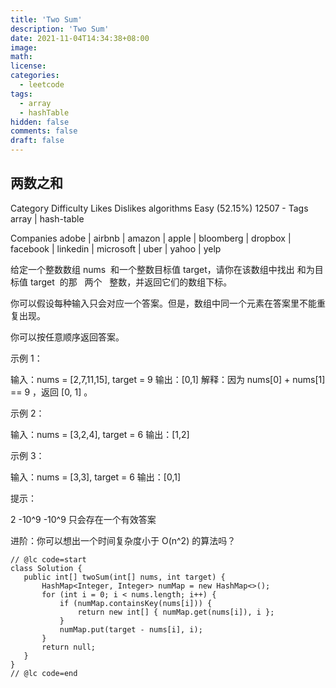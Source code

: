 ```yaml
---
title: 'Two Sum'
description: 'Two Sum'
date: 2021-11-04T14:34:38+08:00
image:
math:
license:
categories:
  - leetcode
tags:
  - array
  - hashTable
hidden: false
comments: false
draft: false
---
```


## 两数之和

<!--more-->


Category	Difficulty	Likes	Dislikes
algorithms	Easy (52.15%)	12507	-
Tags
array | hash-table

Companies
adobe | airbnb | amazon | apple | bloomberg | dropbox | facebook | linkedin | microsoft | uber | yahoo | yelp

给定一个整数数组 nums  和一个整数目标值 target，请你在该数组中找出 和为目标值 target  的那   两个  
整数，并返回它们的数组下标。

你可以假设每种输入只会对应一个答案。但是，数组中同一个元素在答案里不能重复出现。

你可以按任意顺序返回答案。

示例 1：

输入：nums = [2,7,11,15], target = 9 输出：[0,1] 解释：因为 nums[0] + nums[1] == 9 ，返回 [0, 1] 。

示例 2：

输入：nums = [3,2,4], target = 6 输出：[1,2]

示例 3：

输入：nums = [3,3], target = 6 输出：[0,1]

提示：

2 -10^9 -10^9 只会存在一个有效答案

进阶：你可以想出一个时间复杂度小于 O(n^2) 的算法吗？

```
// @lc code=start
class Solution {
   public int[] twoSum(int[] nums, int target) {
       HashMap<Integer, Integer> numMap = new HashMap<>();
       for (int i = 0; i < nums.length; i++) {
           if (numMap.containsKey(nums[i])) {
               return new int[] { numMap.get(nums[i]), i };
           }
           numMap.put(target - nums[i], i);
       }
       return null;
   }
}
// @lc code=end
```
